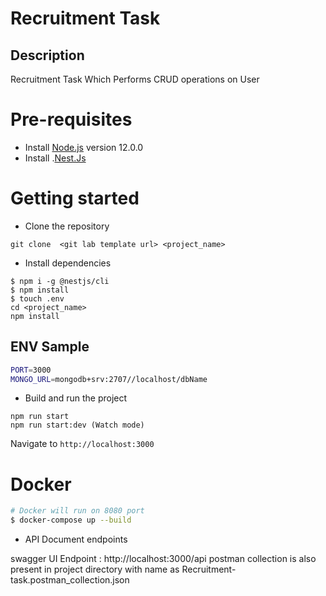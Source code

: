 # Recruitment Task

## Description

Recruitment Task Which Performs CRUD operations on User

# Pre-requisites
- Install [Node.js](https://nodejs.org/en/) version 12.0.0
- Install .[Nest.Js](https://docs.nestjs.com/first-steps)

# Getting started
- Clone the repository
```
git clone  <git lab template url> <project_name>
```
- Install dependencies
 
```
$ npm i -g @nestjs/cli
$ npm install
$ touch .env
cd <project_name>
npm install
```


## ENV Sample 
```bash
PORT=3000
MONGO_URL=mongodb+srv:2707//localhost/dbName

```
- Build and run the project
```
npm run start
npm run start:dev (Watch mode)
```
  Navigate to `http://localhost:3000`

# Docker

```bash
# Docker will run on 8080 port
$ docker-compose up --build

```

- API Document endpoints

 swagger UI Endpoint : http://localhost:3000/api 
 postman collection is also present in project directory with name as Recruitment-task.postman_collection.json
